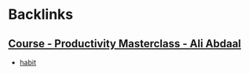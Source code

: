 
# Backlinks
## [Course - Productivity Masterclass - Ali Abdaal](<Course - Productivity Masterclass - Ali Abdaal.md>)
- [habit](<habit.md>)

